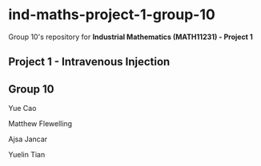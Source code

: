 # ind-maths-project-1-group-10

Group 10's repository for **Industrial Mathematics (MATH11231) - Project 1**

## Project 1 - Intravenous Injection


## Group 10
Yue Cao

Matthew Flewelling

Ajsa Jancar

Yuelin Tian
